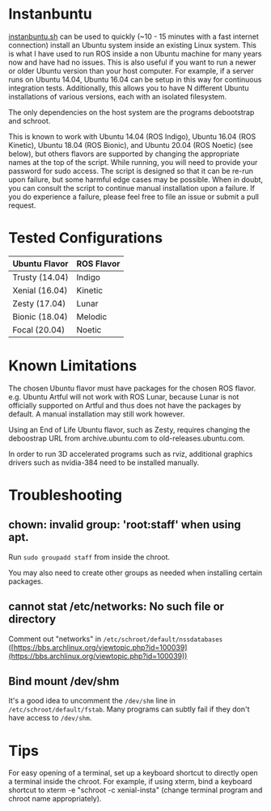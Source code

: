# Instanbuntu

[instanbuntu.sh](instanbuntu.sh) can be used to quickly (~10 - 15 minutes with a fast internet connection) install an Ubuntu system inside an existing Linux system.
This is what I have used to run ROS inside a non Ubuntu machine for many years now and have had no issues.
This is also useful if you want to run a newer or older Ubuntu version than your host computer.
For example, if a server runs on Ubuntu 14.04, Ubuntu 16.04 can be setup in this way for continuous integration tests.
Additionally, this allows you to have N different Ubuntu installations of various versions, each with an isolated filesystem.

The only dependencies on the host system are the programs debootstrap and schroot.

This is known to work with Ubuntu 14.04 (ROS Indigo), Ubuntu 16.04 (ROS Kinetic), Ubuntu 18.04 (ROS Bionic), and Ubuntu 20.04 (ROS Noetic) (see below), but others flavors are supported by changing the appropriate names at the top of the script.
While running, you will need to provide your password for sudo access.
The script is designed so that it can be re-run upon failure, but some harmful edge cases may be possible.
When in doubt, you can consult the script to continue manual installation upon a failure.
If you do experience a failure, please feel free to file an issue or submit a pull request.

# Tested Configurations

| Ubuntu Flavor | ROS Flavor |
| -----         | -----  |
| Trusty (14.04) | Indigo |
| Xenial (16.04) | Kinetic |
| Zesty (17.04) | Lunar |
| Bionic (18.04) | Melodic |
| Focal (20.04) | Noetic |

# Known Limitations

The chosen Ubuntu flavor must have packages for the chosen ROS flavor. e.g. Ubuntu Artful will not work with ROS Lunar, because Lunar is not officially supported on Artful and thus does not have the packages by default.
A manual installation may still work however.

Using an End of Life Ubuntu flavor, such as Zesty, requires changing the deboostrap URL from archive.ubuntu.com to old-releases.ubuntu.com.

In order to run 3D accelerated programs such as rviz, additional graphics drivers such as nvidia-384 need to be installed manually.

# Troubleshooting

## chown: invalid group: 'root:staff' when using apt.

Run `sudo groupadd staff` from inside the chroot.

You may also need to create other groups as needed when installing certain packages.

## cannot stat /etc/networks: No such file or directory

Comment out "networks" in `/etc/schroot/default/nssdatabases` ([https://bbs.archlinux.org/viewtopic.php?id=100039](https://bbs.archlinux.org/viewtopic.php?id=100039))

## Bind mount /dev/shm

It's a good idea to uncomment the `/dev/shm` line in `/etc/schroot/default/fstab`.
Many programs can subtly fail if they don't have access to `/dev/shm`.

# Tips

For easy opening of a terminal, set up a keyboard shortcut to directly open a terminal inside the chroot.
For example, if using xterm, bind a keyboard shortcut to xterm -e "schroot -c xenial-insta" (change terminal program and chroot name appropriately).
